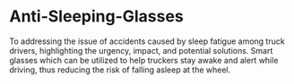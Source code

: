# Anti-Sleeping-Glasses
To addressing the issue of accidents caused by sleep fatigue among truck drivers, highlighting the urgency, impact, and potential solutions. Smart glasses which can be utilized to help truckers stay awake and alert while driving, thus reducing the risk of falling asleep at the wheel.
